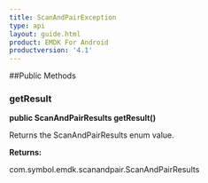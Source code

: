 ```yaml
---
title: ScanAndPairException
type: api
layout: guide.html
product: EMDK For Android
productversion: '4.1'
---
```





##Public Methods

### getResult

**public ScanAndPairResults getResult()**

Returns the ScanAndPairResults enum value.

**Returns:**

com.symbol.emdk.scanandpair.ScanAndPairResults









